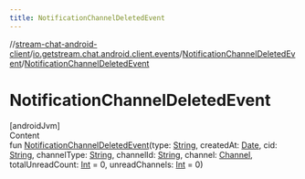 ```yaml
---
title: NotificationChannelDeletedEvent
---
```

//[stream-chat-android-client](../../../index.md)/[io.getstream.chat.android.client.events](../index.md)/[NotificationChannelDeletedEvent](index.md)/[NotificationChannelDeletedEvent](NotificationChannelDeletedEvent.md)



# NotificationChannelDeletedEvent  
[androidJvm]  
Content  
fun [NotificationChannelDeletedEvent](NotificationChannelDeletedEvent.md)(type: [String](https://kotlinlang.org/api/latest/jvm/stdlib/kotlin/-string/index.html), createdAt: [Date](https://developer.android.com/reference/kotlin/java/util/Date.html), cid: [String](https://kotlinlang.org/api/latest/jvm/stdlib/kotlin/-string/index.html), channelType: [String](https://kotlinlang.org/api/latest/jvm/stdlib/kotlin/-string/index.html), channelId: [String](https://kotlinlang.org/api/latest/jvm/stdlib/kotlin/-string/index.html), channel: [Channel](../../io.getstream.chat.android.client.models/Channel/index.md), totalUnreadCount: [Int](https://kotlinlang.org/api/latest/jvm/stdlib/kotlin/-int/index.html) = 0, unreadChannels: [Int](https://kotlinlang.org/api/latest/jvm/stdlib/kotlin/-int/index.html) = 0)  



